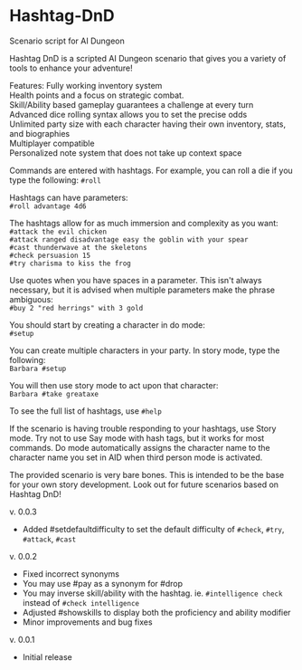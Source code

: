 # Hashtag-DnD
 Scenario script for AI Dungeon

Hashtag DnD is a scripted AI Dungeon scenario that gives you a variety of tools to enhance your adventure!

Features:
Fully working inventory system<br>
Health points and a focus on strategic combat.<br>
Skill/Ability based gameplay guarantees a challenge at every turn<br>
Advanced dice rolling syntax allows you to set the precise odds<br>
Unlimited party size with each character having their own inventory, stats, and biographies<br>
Multiplayer compatible<br>
Personalized note system that does not take up context space<br>

Commands are entered with hashtags. For example, you can roll a die if you type the following:
`#roll`<br>

Hashtags can have parameters:<br>
`#roll advantage 4d6`<br>

The hashtags allow for as much immersion and complexity as you want:<br>
`#attack the evil chicken`<br>
`#attack ranged disadvantage easy the goblin with your spear`<br>
`#cast thunderwave at the skeletons`<br>
`#check persuasion 15`<br>
`#try charisma to kiss the frog`<br>

Use quotes when you have spaces in a parameter. This isn't always necessary, but it is advised when multiple parameters make the phrase ambiguous:<br>
`#buy 2 "red herrings" with 3 gold`<br>

You should start by creating a character in do mode:<br>
`#setup`<br>

You can create multiple characters in your party. In story mode, type the following:<br>
`Barbara #setup`<br>

You will then use story mode to act upon that character:<br>
`Barbara #take greataxe`<br>

To see the full list of hashtags, use `#help`

If the scenario is having trouble responding to your hashtags, use Story mode. Try not to use Say mode with hash tags, but it works for most commands. Do mode automatically assigns the character name to the character name you set in AID when third person mode is activated.

The provided scenario is very bare bones. This is intended to be the base for your own story development. Look out for future scenarios based on Hashtag DnD!

v. 0.0.3
* Added #setdefaultdifficulty to set the default difficulty of `#check`, `#try`, `#attack`, `#cast`

v. 0.0.2
* Fixed incorrect synonyms
* You may use #pay as a synonym for #drop
* You may inverse skill/ability with the hashtag. ie. `#intelligence check` instead of `#check intelligence`
* Adjusted #showskills to display both the proficiency and ability modifier
* Minor improvements and bug fixes

v. 0.0.1
* Initial release
